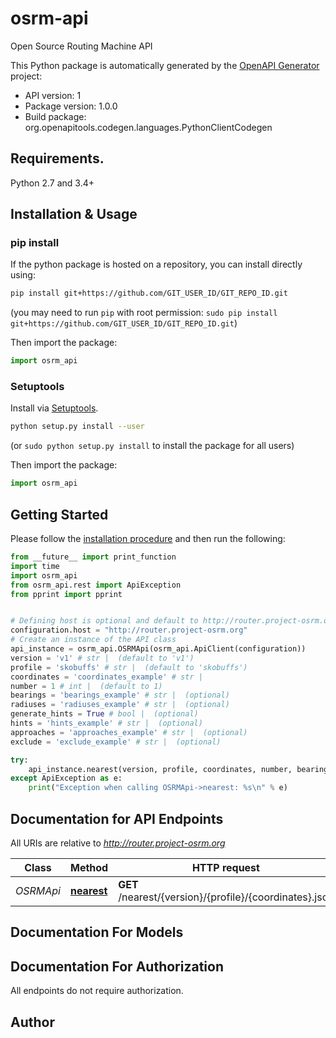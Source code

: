 # osrm-api
Open Source Routing Machine API

This Python package is automatically generated by the [OpenAPI Generator](https://openapi-generator.tech) project:

- API version: 1
- Package version: 1.0.0
- Build package: org.openapitools.codegen.languages.PythonClientCodegen

## Requirements.

Python 2.7 and 3.4+

## Installation & Usage
### pip install

If the python package is hosted on a repository, you can install directly using:

```sh
pip install git+https://github.com/GIT_USER_ID/GIT_REPO_ID.git
```
(you may need to run `pip` with root permission: `sudo pip install git+https://github.com/GIT_USER_ID/GIT_REPO_ID.git`)

Then import the package:
```python
import osrm_api 
```

### Setuptools

Install via [Setuptools](http://pypi.python.org/pypi/setuptools).

```sh
python setup.py install --user
```
(or `sudo python setup.py install` to install the package for all users)

Then import the package:
```python
import osrm_api
```

## Getting Started

Please follow the [installation procedure](#installation--usage) and then run the following:

```python
from __future__ import print_function
import time
import osrm_api
from osrm_api.rest import ApiException
from pprint import pprint


# Defining host is optional and default to http://router.project-osrm.org
configuration.host = "http://router.project-osrm.org"
# Create an instance of the API class
api_instance = osrm_api.OSRMApi(osrm_api.ApiClient(configuration))
version = 'v1' # str |  (default to 'v1')
profile = 'skobuffs' # str |  (default to 'skobuffs')
coordinates = 'coordinates_example' # str | 
number = 1 # int |  (default to 1)
bearings = 'bearings_example' # str |  (optional)
radiuses = 'radiuses_example' # str |  (optional)
generate_hints = True # bool |  (optional)
hints = 'hints_example' # str |  (optional)
approaches = 'approaches_example' # str |  (optional)
exclude = 'exclude_example' # str |  (optional)

try:
    api_instance.nearest(version, profile, coordinates, number, bearings=bearings, radiuses=radiuses, generate_hints=generate_hints, hints=hints, approaches=approaches, exclude=exclude)
except ApiException as e:
    print("Exception when calling OSRMApi->nearest: %s\n" % e)

```

## Documentation for API Endpoints

All URIs are relative to *http://router.project-osrm.org*

Class | Method | HTTP request | Description
------------ | ------------- | ------------- | -------------
*OSRMApi* | [**nearest**](docs/OSRMApi.md#nearest) | **GET** /nearest/{version}/{profile}/{coordinates}.json | 


## Documentation For Models



## Documentation For Authorization

 All endpoints do not require authorization.

## Author




